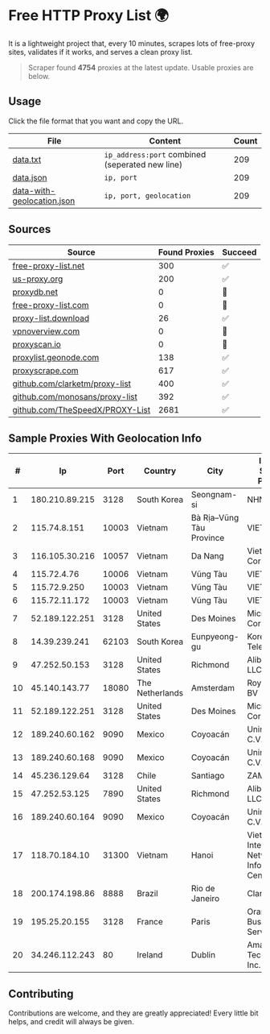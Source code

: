 
# Free HTTP Proxy List 🌍

It is a lightweight project that, every 10 minutes, scrapes lots of free-proxy sites, validates if it works, and serves a clean proxy list.


> Scraper found **4754** proxies at the latest update. Usable proxies are below.

## Usage

Click the file format that you want and copy the URL.


|File|Content|Count|
|----|-------|-----|
|[data.txt](https://raw.githubusercontent.com/themiralay/Proxy-List-World/master/data.txt)|`ip_address:port` combined (seperated new line)|209|
|[data.json](https://raw.githubusercontent.com/themiralay/Proxy-List-World/master/data.json)|`ip, port`|209|
|[data-with-geolocation.json](https://raw.githubusercontent.com/themiralay/Proxy-List-World/master/data-with-geolocation.json)|`ip, port, geolocation`|209|

## Sources

|Source|Found Proxies|Succeed|
|------|-------------|-------|
|[free-proxy-list.net](https://free-proxy-list.net)|300|✅|
|[us-proxy.org](https://www.us-proxy.org)|200|✅|
|[proxydb.net](http://proxydb.net)|0|🚫|
|[free-proxy-list.com](https://free-proxy-list.com/?page=&port=&type%5B%5D=http&type%5B%5D=https&up_time=0&search=Search)|0|🚫|
|[proxy-list.download](https://www.proxy-list.download/HTTP)|26|✅|
|[vpnoverview.com](https://vpnoverview.com/privacy/anonymous-browsing/free-proxy-servers)|0|🚫|
|[proxyscan.io](https://www.proxyscan.io)|0|🚫|
|[proxylist.geonode.com](https://proxylist.geonode.com/api/proxy-list?limit=300&page=1&sort_by=lastChecked&sort_type=desc&protocols=http,https)|138|✅|
|[proxyscrape.com](https://api.proxyscrape.com/v2/?request=displayproxies&protocol=http&timeout=10000&country=all&ssl=all&anonymity=all)|617|✅|
|[github.com/clarketm/proxy-list](https://raw.githubusercontent.com/clarketm/proxy-list/master/proxy-list-raw.txt)|400|✅|
|[github.com/monosans/proxy-list](https://raw.githubusercontent.com/monosans/proxy-list/main/proxies/http.txt)|392|✅|
|[github.com/TheSpeedX/PROXY-List](https://raw.githubusercontent.com/TheSpeedX/PROXY-List/master/http.txt)|2681|✅|


## Sample Proxies With Geolocation Info

|#|Ip|Port|Country|City|Internet Service Provider|
|-|--|----|-------|----|-------------------------|
|1|180.210.89.215|3128|South Korea|Seongnam-si|NHNCLOUD|
|2|115.74.8.151|10003|Vietnam|Bà Rịa–Vũng Tàu Province|VIETELxdsl|
|3|116.105.30.216|10057|Vietnam|Da Nang|Viettel Corporation|
|4|115.72.4.76|10006|Vietnam|Vũng Tàu|VIETELmetro|
|5|115.72.9.250|10003|Vietnam|Vũng Tàu|VIETELmetro|
|6|115.72.11.172|10003|Vietnam|Vũng Tàu|VIETELmetro|
|7|52.189.122.251|3128|United States|Des Moines|Microsoft Corporation|
|8|14.39.239.241|62103|South Korea|Eunpyeong-gu|Korea Telecom|
|9|47.252.50.153|3128|United States|Richmond|Alibaba Cloud LLC|
|10|45.140.143.77|18080|The Netherlands|Amsterdam|RoyaleHosting BV|
|11|52.189.122.251|3128|United States|Des Moines|Microsoft Corporation|
|12|189.240.60.162|9090|Mexico|Coyoacán|Uninet S.A. de C.V.|
|13|189.240.60.168|9090|Mexico|Coyoacán|Uninet S.A. de C.V.|
|14|45.236.129.64|3128|Chile|Santiago|ZAM LTDA.|
|15|47.252.53.125|7890|United States|Richmond|Alibaba Cloud LLC|
|16|189.240.60.164|9090|Mexico|Coyoacán|Uninet S.A. de C.V.|
|17|118.70.184.10|31300|Vietnam|Hanoi|Vietnam Internet Network Information Center|
|18|200.174.198.86|8888|Brazil|Rio de Janeiro|Claro S.A|
|19|195.25.20.155|3128|France|Paris|Orange Business Services|
|20|34.246.112.243|80|Ireland|Dublin|Amazon Technologies Inc.|



## Contributing

Contributions are welcome, and they are greatly appreciated! Every
little bit helps, and credit will always be given.

